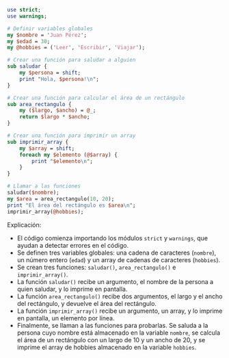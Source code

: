 ```perl
use strict;
use warnings;

# Definir variables globales
my $nombre = 'Juan Pérez';
my $edad = 30;
my @hobbies = ('Leer', 'Escribir', 'Viajar');

# Crear una función para saludar a alguien
sub saludar {
    my $persona = shift;
    print "Hola, $persona!\n";
}

# Crear una función para calcular el área de un rectángulo
sub area_rectangulo {
    my ($largo, $ancho) = @_;
    return $largo * $ancho;
}

# Crear una función para imprimir un array
sub imprimir_array {
    my $array = shift;
    foreach my $elemento (@$array) {
        print "$elemento\n";
    }
}

# Llamar a las funciones
saludar($nombre);
my $area = area_rectangulo(10, 20);
print "El área del rectángulo es $area\n";
imprimir_array(@hobbies);
```

Explicación:

* El código comienza importando los módulos `strict` y `warnings`, que ayudan a detectar errores en el código.
* Se definen tres variables globales: una cadena de caracteres (`nombre`), un número entero (`edad`) y un array de cadenas de caracteres (`hobbies`).
* Se crean tres funciones: `saludar()`, `area_rectangulo()` e `imprimir_array()`.
* La función `saludar()` recibe un argumento, el nombre de la persona a quien saludar, y lo imprime en pantalla.
* La función `area_rectangulo()` recibe dos argumentos, el largo y el ancho del rectángulo, y devuelve el área del rectángulo.
* La función `imprimir_array()` recibe un argumento, un array, y lo imprime en pantalla, un elemento por línea.
* Finalmente, se llaman a las funciones para probarlas. Se saluda a la persona cuyo nombre está almacenado en la variable `nombre`, se calcula el área de un rectángulo con un largo de 10 y un ancho de 20, y se imprime el array de hobbies almacenado en la variable `hobbies`.